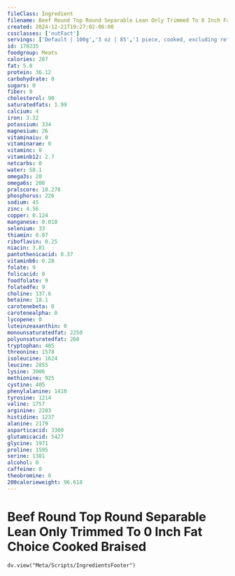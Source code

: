 ```yaml
---
fileClass: Ingredient
filename: Beef Round Top Round Separable Lean Only Trimmed To 0 Inch Fat Choice Cooked Braised
created: 2024-12-21T19:27:02-06:00
cssclasses: ['nutFact']
servings: ['Default | 100g','3 oz | 85','1 piece, cooked, excluding refuse (yield from 1 lb raw meat with refuse) | 261']
id: 170235
foodgroup: Meats
calories: 207
fat: 5.8
protein: 36.12
carbohydrate: 0
sugars: 0
fiber: 0
cholesterol: 90
saturatedfats: 1.99
calcium: 4
iron: 3.32
potassium: 334
magnesium: 26
vitaminaiu: 0
vitaminarae: 0
vitaminc: 0
vitaminb12: 2.7
netcarbs: 0
water: 58.1
omega3s: 20
omega6s: 200
pralscore: 18.278
phosphorus: 226
sodium: 45
zinc: 4.56
copper: 0.124
manganese: 0.018
selenium: 33
thiamin: 0.07
riboflavin: 0.25
niacin: 3.81
pantothenicacid: 0.37
vitaminb6: 0.28
folate: 9
folicacid: 0
foodfolate: 9
folatedfe: 9
choline: 137.6
betaine: 18.1
carotenebeta: 0
carotenealpha: 0
lycopene: 0
luteinzeaxanthin: 0
monounsaturatedfat: 2250
polyunsaturatedfat: 260
tryptophan: 405
threonine: 1578
isoleucine: 1624
leucine: 2855
lysine: 3006
methionine: 925
cystine: 405
phenylalanine: 1410
tyrosine: 1214
valine: 1757
arginine: 2283
histidine: 1237
alanine: 2179
asparticacid: 3300
glutamicacid: 5427
glycine: 1971
proline: 1595
serine: 1381
alcohol: 0
caffeine: 0
theobromine: 0
200calorieweight: 96.618
---
```


# Beef Round Top Round Separable Lean Only Trimmed To 0 Inch Fat Choice Cooked Braised

```dataviewjs
dv.view("Meta/Scripts/IngredientsFooter")
```